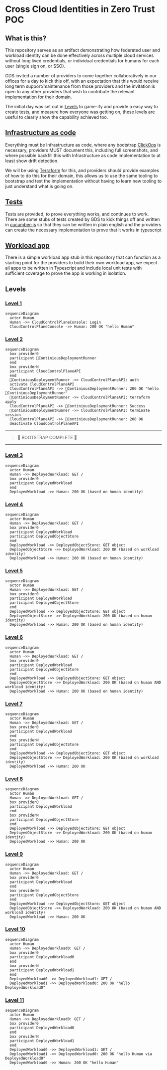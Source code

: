 # Cross Cloud Identities in Zero Trust POC

## What is this?
This repository serves as an artifact demonstrating how federated user and workload identity can be done effectively across multiple cloud services without long lived credentials, or individual credentials for humans for each user (single sign on, or SSO).

GDS invited a number of providers to come together collaboratively in our offices for a day to kick this off, with an expectation that this would receive long term support/maintenance from those providers and the invitation is open to any other providers that wish to contribute the relevant implementation for their domain.

The initial day was set out in [Levels](#levels) to game-ify and provide a easy way to create tests, and measure how everyone was getting on, these levels are useful to clearly show the capability achieved too.

## [Infrastructure as code](./iac/)

Everything must be Infrastructure as code, where any bootstrap [ClickOps](https://en.wiktionary.org/wiki/ClickOps) is necessary, providers MUST document this, including full screenshots, and where possible backfill this with Infrastructure as code implementation to at least show drift detection.

We will be using [Terraform](https://www.terraform.io/) for this, and providers should provide examples of how to do this for their domain, this allows us to use the same tooling to bootstrap and test the implementation without having to learn new tooling to just understand what is going on.

## [Tests](./e2e_test/)

Tests are provided, to prove everything works, and continues to work.
There are some stubs of tests created by GDS to kick things off and written in [cucumber-js](https://cucumber.io/docs/guides/overview) so that they can be written in plain english and the providers can create the necessary implementation to prove that it works in typescript

## [Workload app](./workload/)
There is a simple workload app stub in this repository that can function as a starting point for the providers to build their own workload app, we expect all apps to be written in Typescript and include local unit tests with sufficient coverage to prove the app is working in isolation.


## Levels

### [Level 1](e2e_test/features/level1.feature)

```mermaid
sequenceDiagram
  actor Human
  Human ->> CloudControlPlaneConsole: Login
  CloudControlPlaneConsole ->> Human: 200 OK "hello Human"
```

### [Level 2](e2e_test/features/level2.feature)

```mermaid
sequenceDiagram
  box provider0
  participant 🤖ContiniousDeploymentRunner
  end
  box providerN
  participant CloudControlPlaneAPI
  end
  🤖ContiniousDeploymentRunner ->> CloudControlPlaneAPI: auth
  activate CloudControlPlaneAPI
  CloudControlPlaneAPI ->> 🤖ContiniousDeploymentRunner: 200 OK "hello 🤖ContiniousDeploymentRunner"
  🤖ContiniousDeploymentRunner ->> CloudControlPlaneAPI: terraform apply
  CloudControlPlaneAPI ->> 🤖ContiniousDeploymentRunner: Success
  🤖ContiniousDeploymentRunner ->> CloudControlPlaneAPI: terminate session
  CloudControlPlaneAPI ->> 🤖ContiniousDeploymentRunner: 200 OK
  deactivate CloudControlPlaneAPI
```

---
> 🎉 BOOTSTRAP COMPLETE 🎉
---

### [Level 3](e2e_test/features/level3.feature)

```mermaid
sequenceDiagram
  actor Human
  Human ->> DeployedWorkload: GET /
  box provider0
  participant DeployedWorkload
  end
  DeployedWorkload ->> Human: 200 OK (based on human identity)
```


### [Level 4](e2e_test/features/level4.feature)

```mermaid
sequenceDiagram
  actor Human
  Human ->> DeployedWorkload: GET /
  box provider0
  participant DeployedWorkload
  participant DeployedObjectStore
  end
  DeployedWorkload ->> DeployedObjectStore: GET object
  DeployedObjectStore ->> DeployedWorkload: 200 OK (based on workload identity)
  DeployedWorkload ->> Human: 200 OK (based on human identity)
```

### [Level 5](e2e_test/features/level5.feature)

```mermaid
sequenceDiagram
  actor Human
  Human ->> DeployedWorkload: GET /
  box provider0
  participant DeployedWorkload
  participant DeployedObjectStore
  end
  DeployedWorkload ->> DeployedObjectStore: GET object
  DeployedObjectStore ->> DeployedWorkload: 200 OK (based on human identity)
  DeployedWorkload ->> Human: 200 OK (based on human identity)
```


### [Level 6](e2e_test/features/level6.feature)

```mermaid
sequenceDiagram
  actor Human
  Human ->> DeployedWorkload: GET /
  box provider0
  participant DeployedWorkload
  participant DeployedObjectStore
  end
  DeployedWorkload ->> DeployedObjectStore: GET object
  DeployedObjectStore ->> DeployedWorkload: 200 OK (based on human AND workload identity)
  DeployedWorkload ->> Human: 200 OK (based on human identity)
```

### [Level 7](e2e_test/features/level7.feature)

```mermaid
sequenceDiagram
  actor Human
  Human ->> DeployedWorkload: GET /
  box provider0
  participant DeployedWorkload
  end
  box providerN
  participant DeployedObjectStore
  end
  DeployedWorkload ->> DeployedObjectStore: GET object
  DeployedObjectStore ->> DeployedWorkload: 200 OK (based on workload identity)
  DeployedWorkload ->> Human: 200 OK
```

### [Level 8](e2e_test/features/level8.feature)

```mermaid
sequenceDiagram
  actor Human
  Human ->> DeployedWorkload: GET /
  box provider0
  participant DeployedWorkload
  end
  box providerN
  participant DeployedObjectStore
  end
  DeployedWorkload ->> DeployedObjectStore: GET object
  DeployedObjectStore ->> DeployedWorkload: 200 OK (based on human identity)
  DeployedWorkload ->> Human: 200 OK
```

### [Level 9](e2e_test/features/level9.feature)

```mermaid
sequenceDiagram
  actor Human
  Human ->> DeployedWorkload: GET /
  box provider0
  participant DeployedWorkload
  end
  box providerN
  participant DeployedObjectStore
  end
  DeployedWorkload ->> DeployedObjectStore: GET object
  DeployedObjectStore ->> DeployedWorkload: 200 OK (based on human AND workload identity)
  DeployedWorkload ->> Human: 200 OK
```


### [Level 10](e2e_test/features/level10.feature)

```mermaid
sequenceDiagram
  actor Human
  Human ->> DeployedWorkload0: GET /
  box provider0
  participant DeployedWorkload0
  end
  box providerN
  participant DeployedWorkload1
  end
  DeployedWorkload0 ->> DeployedWorkload1: GET /
  DeployedWorkload1 ->> DeployedWorkload0: 200 OK "hello DeployedWorkload0"
```

### [Level 11](e2e_test/features/level11.feature)

```mermaid
sequenceDiagram
  actor Human
  Human ->> DeployedWorkload0: GET /
  box provider0
  participant DeployedWorkload0
  end
  box providerN
  participant DeployedWorkload1
  end
  DeployedWorkload0 ->> DeployedWorkload1: GET /
  DeployedWorkload1 ->> DeployedWorkload0: 200 OK "hello Human via DeployedWorkload0"
  DeployedWorkload0 ->> Human: 200 OK "hello Human"
```
